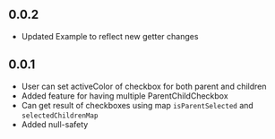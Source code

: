 ## 0.0.2

* Updated Example to reflect new getter changes

## 0.0.1

* User can set activeColor of checkbox for both parent and children
* Added feature for having multiple ParentChildCheckbox
* Can get result of checkboxes using map `isParentSelected` and `selectedChildrenMap`
* Added null-safety

